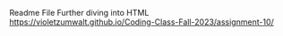 Readme File
Further diving into HTML
https://violetzumwalt.github.io/Coding-Class-Fall-2023/assignment-10/